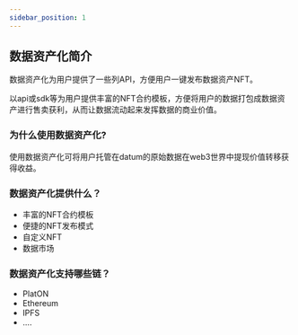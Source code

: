 ```yaml
---
sidebar_position: 1
---
```




## 数据资产化简介

数据资产化为用户提供了一些列API，方便用户一键发布数据资产NFT。

以api或sdk等为用户提供丰富的NFT合约模板，方便将用户的数据打包成数据资产进行售卖获利，从而让数据流动起来发挥数据的商业价值。



### 为什么使用数据资产化?


使用数据资产化可将用户托管在datum的原始数据在web3世界中提现价值转移获得收益。

  

### 数据资产化提供什么？


- 丰富的NFT合约模板
- 便捷的NFT发布模式
- 自定义NFT
- 数据市场



### 数据资产化支持哪些链？


- PlatON
- Ethereum
- IPFS
- ....

